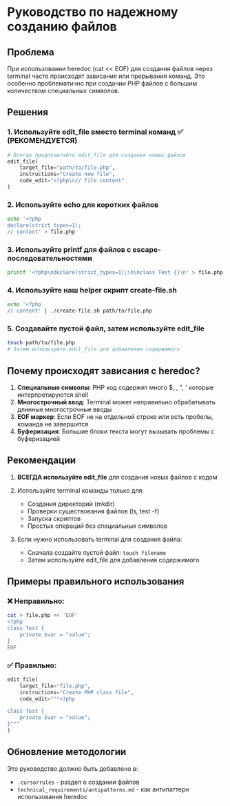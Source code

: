 # Руководство по надежному созданию файлов

## Проблема

При использовании heredoc (cat << EOF) для создания файлов через terminal часто происходят зависания или прерывания команд. Это особенно проблематично при создании PHP файлов с большим количеством специальных символов.

## Решения

### 1. Используйте edit_file вместо terminal команд ✅ (РЕКОМЕНДУЕТСЯ)

```python
# Всегда предпочитайте edit_file для создания новых файлов
edit_file(
    target_file="path/to/file.php",
    instructions="Create new file",
    code_edit="<?php\n// file content"
)
```

### 2. Используйте echo для коротких файлов

```bash
echo '<?php
declare(strict_types=1);
// content' > file.php
```

### 3. Используйте printf для файлов с escape-последовательностями

```bash
printf '<?php\ndeclare(strict_types=1);\n\nclass Test {}\n' > file.php
```

### 4. Используйте наш helper скрипт create-file.sh

```bash
echo '<?php
// content' | ./create-file.sh path/to/file.php
```

### 5. Создавайте пустой файл, затем используйте edit_file

```bash
touch path/to/file.php
# Затем используйте edit_file для добавления содержимого
```

## Почему происходят зависания с heredoc?

1. **Специальные символы**: PHP код содержит много $, \, ", ' которые интерпретируются shell
2. **Многострочный ввод**: Terminal может неправильно обрабатывать длинные многострочные вводы
3. **EOF маркер**: Если EOF не на отдельной строке или есть пробелы, команда не завершится
4. **Буферизация**: Большие блоки текста могут вызывать проблемы с буферизацией

## Рекомендации

1. **ВСЕГДА используйте edit_file** для создания новых файлов с кодом
2. Используйте terminal команды только для:
   - Создания директорий (mkdir)
   - Проверки существования файлов (ls, test -f)
   - Запуска скриптов
   - Простых операций без специальных символов

3. Если нужно использовать terminal для создания файла:
   - Сначала создайте пустой файл: `touch filename`
   - Затем используйте edit_file для добавления содержимого

## Примеры правильного использования

### ❌ Неправильно:
```bash
cat > file.php << 'EOF'
<?php
class Test {
    private $var = "value";
}
EOF
```

### ✅ Правильно:
```python
edit_file(
    target_file="file.php",
    instructions="Create PHP class file",
    code_edit="""<?php

class Test {
    private $var = "value";
}"""
)
```

## Обновление методологии

Это руководство должно быть добавлено в:
- `.cursorrules` - раздел о создании файлов
- `technical_requirements/antipatterns.md` - как антипаттерн использования heredoc 